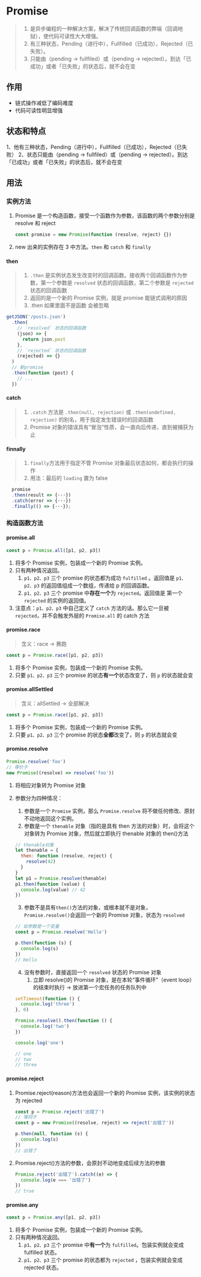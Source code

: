 # Promise

> 1. 是异步编程的一种解决方案，解决了传统回调函数的弊端（回调地狱），使代码可读性大大增强。
> 2. 有三种状态，Pending（进行中），Fullfilled（已成功），Rejected（已失败）。
> 3. 只能由（pending -> fullfiled）或（pending -> rejected）。到达「已成功」或者「已失败」的状态后，就不会在变

## 作用

- 链式操作减低了编码难度
- 代码可读性明显增强

## 状态和特点

1、他有三种状态，Pending（进行中），Fullfilled（已成功），Rejected（已失败）
2、状态只能由（pending -> fullfiled）或（pending -> rejected）。到达「已成功」或者「已失败」的状态后，就不会在变

## 用法

### 实例方法

1. Promise 是一个构造函数，接受一个函数作为参数，该函数的两个参数分别是 resolve 和 reject
   ```js
   const promise = new Promise(function (resolve, reject) {})
   ```
2. new 出来的实例存在 3 中方法。`then` 和 `catch` 和 `finally`

#### then

> 1. `.then` 是实例状态发生改变时的回调函数。接收两个回调函数作为参数，第一个参数是 `resolved` 状态的回调函数，第二个参数是 `rejected` 状态的回调函数
> 2. 返回的是一个新的 Promise 实例，就是 promise 能链式调用的原因
> 3. .then 如果里面不是函数 会被忽略

```js
getJSON('/posts.json')
  .then(
    // `resolved` 状态的回调函数
    (json) => {
      return json.post
    },
    // `rejected` 状态的回调函数
    (rejected) => {}
  )
  // 新promise
  .then(function (post) {
    // ...
  })
```

#### catch

> 1. `.catch` 方法是 `.then(null, rejection)` 或 `.then(undefined, rejection)` 的别名，用于指定发生错误时的回调函数
> 2. Promise 对象的错误具有“冒泡”性质，会一直向后传递，直到被捕获为止

#### finnally

> 1. `finally`方法用于指定不管 Promise 对象最后状态如何，都会执行的操作
> 2. 用法：最后的 `loading` 置为 false

```js
  promise
  .then(result => {···})
  .catch(error => {···})
  .finally(() => {···});
```

### 构造函数方法

#### promise.all

```js
const p = Promise.all([p1, p2, p3])
```

1. 将多个 Promise 实例，包装成一个新的 Promise 实例。
2. 只有两种情况返回。
   1. `p1、p2、p3` 三个 promise 的状态都为成功 `fulfilled` 。返回值是 `p1、p2、p3` 的返回值组成一个数组，传递给 p 的回调函数。
   2. `p1、p2、p3` 三个 promise 中**存在一个**为 `rejected`。返回值是 第一个 `rejected` 的实例的返回值。
3. 注意点：`p1、p2、p3` 中自己定义了 `catch` 方法的话。那么它一旦被 `rejected`，并不会触发外层的 `Promise.all` 的 catch 方法

#### promise.race

> 含义：race -> 赛跑

```js
const p = Promise.race([p1, p2, p3])
```

1. 将多个 Promise 实例，包装成一个新的 Promise 实例。
2. 只要 `p1、p2、p3` 三个 promise 的状态**有一个**状态改变了，则 `p` 的状态就会变

#### promise.allSettled

> 含义：allSettled -> 全部解决

```js
const p = Promise.race([p1, p2, p3])
```

1. 将多个 Promise 实例，包装成一个新的 Promise 实例。
2. 只要 `p1、p2、p3` 三个 promise 的状态**全都**改变了，则 `p` 的状态就会变

#### promise.resolve

```js
Promise.resolve('foo')
// 等价于
new Promise((resolve) => resolve('foo'))
```

1. 将相应对象转为 Promise 对象
2. 参数分为四种情况：

   1. 参数是一个 `Promise` 实例，那么 `Promise.resolve` 将不做任何修改、原封不动地返回这个实例。
   2. 参数是一个 `thenable` 对象（指的是具有 then 方法的对象）时，会将这个对象转为 Promise 对象，然后就立即执行 thenable 对象的 then()方法

   ```js
   // thenable对象
   let thenable = {
     then: function (resolve, reject) {
       resolve(42)
     }
   }
   let p1 = Promise.resolve(thenable)
   p1.then(function (value) {
     console.log(value) // 42
   })
   ```

   3. 参数不是具有`then()`方法的对象，或根本就不是对象，`Promise.resolve()`会返回一个新的 Promise 对象，状态为 `resolved`

   ```js
   // 如参数是一个变量
   const p = Promise.resolve('Hello')

   p.then(function (s) {
     console.log(s)
   })
   // Hello
   ```

   4. 没有参数时，直接返回一个 `resolved` 状态的 Promise 对象
      1. 立即 resolve()的 Promise 对象，是在本轮“事件循环”（event loop）的结束时执行 -> 放进第一个宏任务的任务队列中

   ```js
   setTimeout(function () {
     console.log('three')
   }, 0)

   Promise.resolve().then(function () {
     console.log('two')
   })

   console.log('one')

   // one
   // two
   // three
   ```

#### promise.reject

1. Promise.reject(reason)方法也会返回一个新的 Promise 实例，该实例的状态为 rejected

   ```js
   const p = Promise.reject('出错了')
   // 等同于
   const p = new Promise((resolve, reject) => reject('出错了'))

   p.then(null, function (s) {
     console.log(s)
   })
   // 出错了
   ```

2. Promise.reject()方法的参数，会原封不动地变成后续方法的参数
   ```js
   Promise.reject('出错了').catch((e) => {
     console.log(e === '出错了')
   })
   // true
   ```

#### promise.any

```js
const p = Promise.any([p1, p2, p3])
```

1. 将多个 Promise 实例，包装成一个新的 Promise 实例。
2. 只有两种情况返回。
   1. `p1、p2、p3` 三个 promise 中**有一个**为 `fulfilled`。包装实例就会变成 fulfilled 状态。
   2. `p1、p2、p3` 三个 promise 的状态都为 `rejected` ，包装实例就会变成 rejected 状态。

